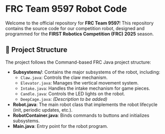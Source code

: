 # FRC Team 9597 Robot Code

Welcome to the official repository for **FRC Team 9597**! This repository contains the source code for our competition robot, designed and programmed for the **FIRST Robotics Competition (FRC) 2025** season.

## 📁 Project Structure

The project follows the Command-based FRC Java project structure:

- **Subsystems/**: Contains the major subsystems of the robot, including:
  - `Claw.java`: Controls the claw mechanism.
  - `Elevator.java`: Manages the vertical movement system.
  - `Intake.java`: Handles the intake mechanism for game pieces.
  - `Candle.java`: Controls the LED lights on the robot.
  - `DeepCage.java`: _(Description to be added)_
- **Robot.java**: The main robot class that implements the robot lifecycle (init, periodic updates, etc.).
- **RobotContainer.java**: Binds commands to buttons and initializes subsystems.
- **Main.java**: Entry point for the robot program.
